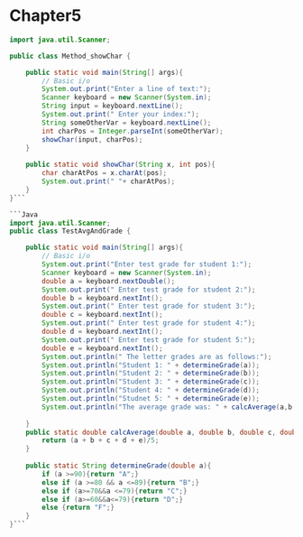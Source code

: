 # Chapter5

```Java
import java.util.Scanner;

public class Method_showChar {

    public static void main(String[] args){
        // Basic i/o
		System.out.print("Enter a line of text:");
        Scanner keyboard = new Scanner(System.in);
        String input = keyboard.nextLine();
       	System.out.print(" Enter your index:");
		String someOtherVar = keyboard.nextLine();
		int charPos = Integer.parseInt(someOtherVar);
		showChar(input, charPos);
    }
	
	public static void showChar(String x, int pos){
		char charAtPos = x.charAt(pos);
		System.out.print(" "+ charAtPos);
	}
}```

```Java
import java.util.Scanner;
public class TestAvgAndGrade {

    public static void main(String[] args){
        // Basic i/o
        System.out.print("Enter test grade for student 1:");
        Scanner keyboard = new Scanner(System.in);
        double a = keyboard.nextDouble();
		System.out.print(" Enter test grade for student 2:");
		double b = keyboard.nextInt();
		System.out.print(" Enter test grade for student 3:");
		double c = keyboard.nextInt();
		System.out.print(" Enter test grade for student 4:");
		double d = keyboard.nextInt();
		System.out.print(" Enter test grade for student 5:");
        double e = keyboard.nextInt();
		System.out.println(" The letter grades are as follows:");
		System.out.println("Student 1: " + determineGrade(a));
		System.out.println("Student 2: " + determineGrade(b));
		System.out.println("Student 3: " + determineGrade(c));
		System.out.println("Student 4: " + determineGrade(d));
		System.out.println("Studnet 5: " + determineGrade(e));
		System.out.println("The average grade was: " + calcAverage(a,b,c,d,e)+"0");
		
    }
	public static double calcAverage(double a, double b, double c, double d, double e){
		return (a + b + c + d + e)/5;
	}
	
	public static String determineGrade(double a){
		if (a >=90){return "A";}
		else if (a >=80 && a <=89){return "B";}
		else if (a>=70&&a <=79){return "C";}
		else if (a>=60&&a<=79){return "D";}
		else {return "F";}
	}
}```